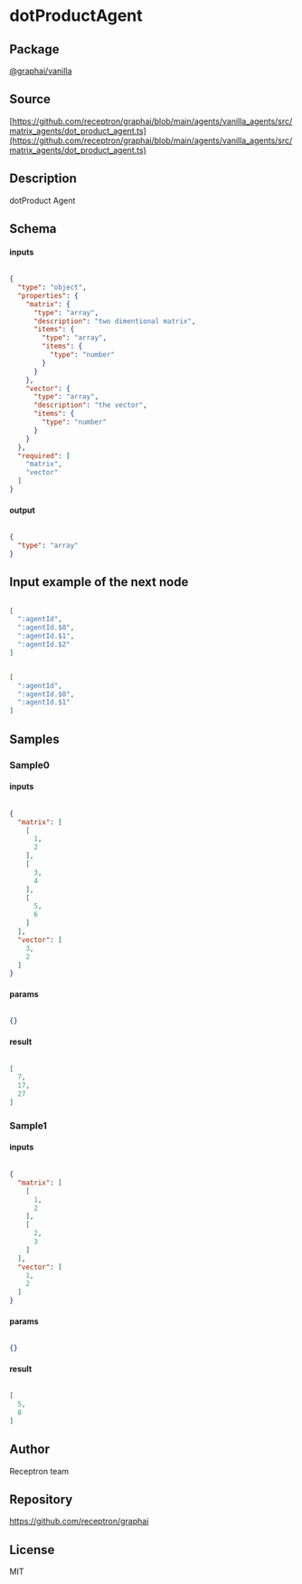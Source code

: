 # dotProductAgent

## Package
[@graphai/vanilla](https://www.npmjs.com/package/@graphai/vanilla)
## Source
[https://github.com/receptron/graphai/blob/main/agents/vanilla_agents/src/matrix_agents/dot_product_agent.ts](https://github.com/receptron/graphai/blob/main/agents/vanilla_agents/src/matrix_agents/dot_product_agent.ts)

## Description

dotProduct Agent

## Schema

#### inputs

```json

{
  "type": "object",
  "properties": {
    "matrix": {
      "type": "array",
      "description": "two dimentional matrix",
      "items": {
        "type": "array",
        "items": {
          "type": "number"
        }
      }
    },
    "vector": {
      "type": "array",
      "description": "the vector",
      "items": {
        "type": "number"
      }
    }
  },
  "required": [
    "matrix",
    "vector"
  ]
}

```

#### output

```json

{
  "type": "array"
}

```

## Input example of the next node

```json

[
  ":agentId",
  ":agentId.$0",
  ":agentId.$1",
  ":agentId.$2"
]

```
```json

[
  ":agentId",
  ":agentId.$0",
  ":agentId.$1"
]

```

## Samples

### Sample0

#### inputs

```json

{
  "matrix": [
    [
      1,
      2
    ],
    [
      3,
      4
    ],
    [
      5,
      6
    ]
  ],
  "vector": [
    3,
    2
  ]
}

```

#### params

```json

{}

```

#### result

```json

[
  7,
  17,
  27
]

```
### Sample1

#### inputs

```json

{
  "matrix": [
    [
      1,
      2
    ],
    [
      2,
      3
    ]
  ],
  "vector": [
    1,
    2
  ]
}

```

#### params

```json

{}

```

#### result

```json

[
  5,
  8
]

```

## Author

Receptron team

## Repository

https://github.com/receptron/graphai

## License

MIT

